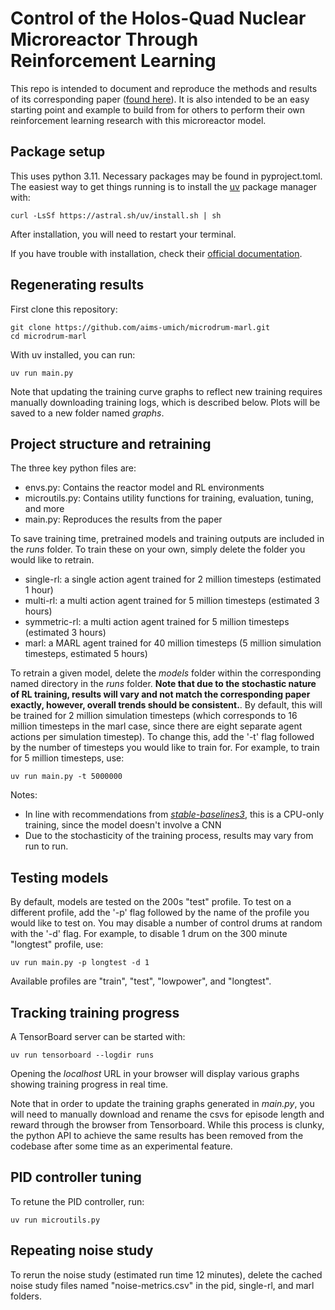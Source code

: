 # Control of the Holos-Quad Nuclear Microreactor Through Reinforcement Learning

This repo is intended to document and reproduce the methods and results of its corresponding paper ([found here](https://arxiv.org/pdf/2504.00156)). It is also intended to be an easy starting point and example to build from for others to perform their own reinforcement learning research with this microreactor model.

## Package setup
This uses python 3.11. Necessary packages may be found in pyproject.toml. The easiest way to get things running is to install the [uv](https://astral.sh/uv/) package manager with:

```curl -LsSf https://astral.sh/uv/install.sh | sh```

After installation, you will need to restart your terminal.

If you have trouble with installation, check their [official documentation](https://docs.astral.sh/uv/getting-started/installation/).

## Regenerating results
First clone this repository:

```git clone https://github.com/aims-umich/microdrum-marl.git```  
```cd microdrum-marl```

With uv installed, you can run:

```uv run main.py```

Note that updating the training curve graphs to reflect new training requires manually downloading training logs, which is described below. Plots will be saved to a new folder named *graphs*.

## Project structure and retraining
The three key python files are:
- envs.py: Contains the reactor model and RL environments
- microutils.py: Contains utility functions for training, evaluation, tuning, and more
- main.py: Reproduces the results from the paper

To save training time, pretrained models and training outputs are included in the *runs* folder. To train these on your own, simply delete the folder you would like to retrain.
- single-rl: a single action agent trained for 2 million timesteps (estimated 1 hour)
- multi-rl: a multi action agent trained for 5 million timesteps (estimated 3 hours)
- symmetric-rl: a multi action agent trained for 5 million timesteps (estimated 3 hours)
- marl: a MARL agent trained for 40 million timesteps (5 million simulation timesteps, estimated 5 hours)

To retrain a given model, delete the *models* folder within the corresponding named directory in the *runs* folder. **Note that due to the stochastic nature of RL training, results will vary and not match the corresponding paper exactly, however, overall trends should be consistent.**. By default, this will be trained for 2 million simulation timesteps (which corresponds to 16 million timesteps in the marl case, since there are eight separate agent actions per simulation timestep). To change this, add the '-t' flag followed by the number of timesteps you would like to train for. For example, to train for 5 million timesteps, use:

```uv run main.py -t 5000000```

Notes:
- In line with recommendations from [*stable-baselines3*](https://stable-baselines3.readthedocs.io/en/master/modules/ppo.html), this is a CPU-only training, since the model doesn't involve a CNN
- Due to the stochasticity of the training process, results may vary from run to run.

## Testing models
By default, models are tested on the 200s "test" profile. To test on a different profile, add the '-p' flag followed by the name of the profile you would like to test on. You may disable a number of control drums at random with the '-d' flag. For example, to disable 1 drum on the 300 minute "longtest" profile, use:

```uv run main.py -p longtest -d 1```

Available profiles are "train", "test", "lowpower", and "longtest".

## Tracking training progress
A TensorBoard server can be started with:

```uv run tensorboard --logdir runs```

Opening the *localhost* URL in your browser will display various graphs showing training progress in real time.

Note that in order to update the training graphs generated in *main.py*, you will need to manually download and rename the csvs for episode length and reward through the browser from Tensorboard.
While this process is clunky, the python API to achieve the same results has been removed from the codebase after some time as an experimental feature.

## PID controller tuning
To retune the PID controller, run:

```uv run microutils.py```

## Repeating noise study
To rerun the noise study (estimated run time 12 minutes), delete the cached noise study files named "noise-metrics.csv" in the pid, single-rl, and marl folders.
